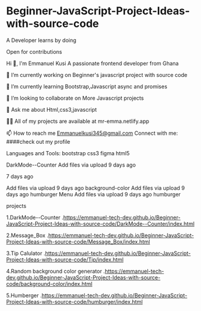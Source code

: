 # Beginner-JavaScript-Project-Ideas-with-source-code
A Developer learns by doing

Open for contributions

Hi 👋, I'm Emmanuel Kusi
A passionate frontend developer from Ghana

🔭 I’m currently working on Beginner's javascript project with source code

🌱 I’m currently learning Bootstrap,Javascript async and promises

👯 I’m looking to collaborate on More Javascript projects

💬 Ask me about Html,css3,javascript

👨‍💻 All of my projects are available at mr-emma.netlify.app

📫 How to reach me Emmanuelkusi345@gmail.com
Connect with me:
####check out my profile 

Languages and Tools:
bootstrap
css3
figma
html5

DarkMode--Counter
Add files via upload
9 days ago


7 days ago

Add files via upload
9 days ago
background-color
Add files via upload
9 days ago
humburger Menu
Add files via upload
9 days ago
humburger

projects

1.DarkMode--Counter
   .https://emmanuel-tech-dev.github.io/Beginner-JavaScript-Project-Ideas-with-source-code/DarkMode--Counter/index.html

2.Message_Box
  .https://emmanuel-tech-dev.github.io/Beginner-JavaScript-Project-Ideas-with-source-code/Message_Box/index.html

3.Tip Calulator
   .https://emmanuel-tech-dev.github.io/Beginner-JavaScript-Project-Ideas-with-source-code/Tip/index.html


4.Random background color generator
  .https://emmanuel-tech-dev.github.io/Beginner-JavaScript-Project-Ideas-with-source-code/background-color/index.html

5.Humberger
  .https://emmanuel-tech-dev.github.io/Beginner-JavaScript-Project-Ideas-with-source-code/humburger/index.html


